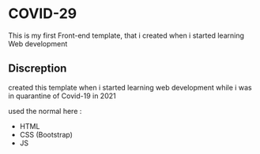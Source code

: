# COVID-29

This is my first Front-end template, that i created when i started learning Web development 

## Discreption 
created this template when i started learning web development while i was in quarantine  of Covid-19 in 2021

used the normal here :

* HTML 
* CSS (Bootstrap)
* JS 
